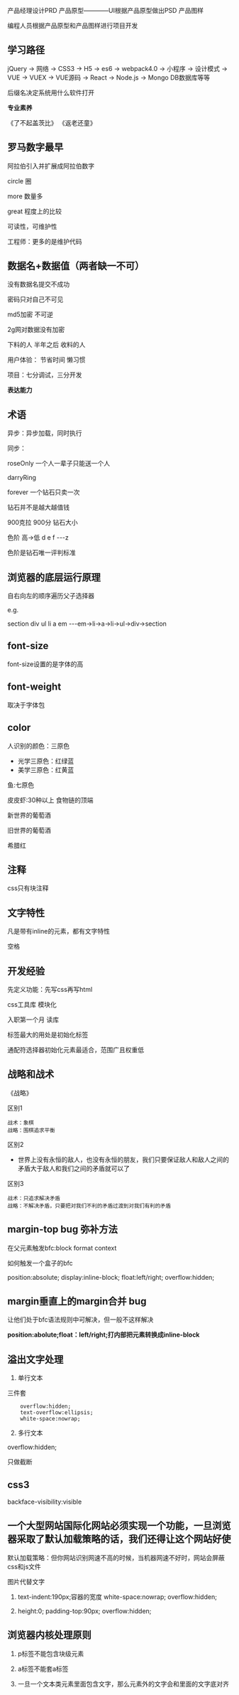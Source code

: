  产品经理设计PRD 产品原型————UI根据产品原型做出PSD 产品图样
 
 编程人员根据产品原型和产品图样进行项目开发

## 学习路径

jQuery -> 网络 -> CSS3 -> H5 -> es6 -> webpack4.0 -> 小程序 -> 设计模式 -> VUE -> VUEX -> VUE源码 -> React -> Node.js -> Mongo DB数据库等等

后缀名决定系统用什么软件打开

**专业素养**

《了不起盖茨比》
《返老还童》

## 罗马数字最早

 阿拉伯引入并扩展成阿拉伯数字

circle 圈

more 数量多

great 程度上的比较

可读性，可维护性

工程师：更多的是维护代码

## 数据名+数据值（两者缺一不可）

没有数据名提交不成功

密码只对自己不可见

md5加密 不可逆

2g网对数据没有加密

下料的人 半年之后 收料的人

用户体验： 节省时间 懒习惯 

项目：七分调试，三分开发

**表达能力**

## 术语

异步：异步加载，同时执行

同步：

roseOnly
一个人一辈子只能送一个人

darryRing

 forever 一个钻石只卖一次

 钻石并不是越大越值钱
 
 900克拉 900分 钻石大小

 色阶 高->低 d e f ---z 
 
 色阶是钻石唯一评判标准

## 浏览器的底层运行原理

自右向左的顺序遍历父子选择器

e.g.

section div ul li a em ---em->li->a->li->ul->div->section

## font-size

font-size设置的是字体的高

## font-weight

取决于字体包

## color

人识别的颜色：三原色
- 光学三原色：红绿蓝
- 美学三原色：红黄蓝

鱼:七原色

皮皮虾:30种以上 食物链的顶端

新世界的葡萄酒

旧世界的葡萄酒

希腊红

## 注释

css只有块注释

## 文字特性

凡是带有inline的元素，都有文字特性

空格

## 开发经验

先定义功能：先写css再写html

css工具库 模块化

入职第一个月 读库

标签最大的用处是初始化标签

通配符选择器初始化元素最适合，范围广且权重低

## 战略和战术

《战略》

区别1

    战术：象棋
    战略：围棋追求平衡

区别2
 
- 世界上没有永恒的敌人，也没有永恒的朋友，我们只要保证敌人和敌人之间的矛盾大于敌人和我们之间的矛盾就可以了

区别3

    战术：只追求解决矛盾
    战略：不解决矛盾，只要把对我们不利的矛盾过渡到对我们有利的矛盾

## margin-top bug 弥补方法

在父元素触发bfc:block format context

如何触发一个盒子的bfc

position:absolute;
display:inline-block;
float:left/right;
overflow:hidden;

## margin垂直上的margin合并 bug

让他们处于bfc语法规则中可解决，但一般不这样解决

**position:abolute;float：left/right;打内部把元素转换成inline-block**

## 溢出文字处理

1. 单行文本

三件套
```
    overflow:hidden;
    text-overflow:ellipsis;
    white-space:nowrap;

```

2. 多行文本

overflow:hidden;

只做截断

## css3

backface-visibility:visible

## 一个大型网站国际化网站必须实现一个功能，一旦浏览器采取了默认加载策略的话，我们还得让这个网站好使

默认加载策略：但你网站识别网速不高的时候，当机器网速不好时，网站会屏蔽css和js文件

图片代替文字

1. text-indent:190px;容器的宽度
   white-space:nowrap;
   overflow:hidden;

2. height:0;
   padding-top:90px;
   overflow:hidden;

## 浏览器内核处理原则

1. p标签不能包含块级元素

2. a标签不能套a标签

3. 一旦一个文本类元素里面包含文字，那么元素外的文字会和里面的文字底对齐